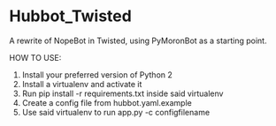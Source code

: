 Hubbot_Twisted
==============

A rewrite of NopeBot in Twisted, using PyMoronBot as a starting point.

HOW TO USE:

1. Install your preferred version of Python 2
2. Install a virtualenv and activate it
3. Run pip install -r requirements.txt inside said virtualenv
4. Create a config file from hubbot.yaml.example
5. Use said virtualenv to run app.py -c configfilename
